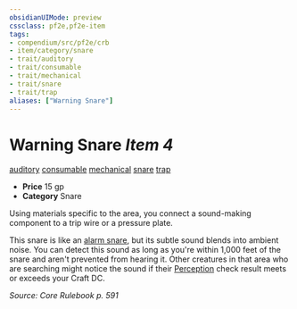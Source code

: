 ```yaml
---
obsidianUIMode: preview
cssclass: pf2e,pf2e-item
tags:
- compendium/src/pf2e/crb
- item/category/snare
- trait/auditory
- trait/consumable
- trait/mechanical
- trait/snare
- trait/trap
aliases: ["Warning Snare"]
---
```

# Warning Snare *Item 4*  
[auditory](../../../rules/traits/auditory.md)  [consumable](../../../rules/traits/consumable.md)  [mechanical](../../../rules/traits/mechanical.md)  [snare](../../../rules/traits/snare.md)  [trap](../../../rules/traits/trap.md)  

- **Price** 15 gp
- **Category** Snare

Using materials specific to the area, you connect a sound-making component to a trip wire or a pressure plate.

This snare is like an [alarm snare](alarm-snare.md), but its subtle sound blends into ambient noise. You can detect this sound as long as you're within 1,000 feet of the snare and aren't prevented from hearing it. Other creatures in that area who are searching might notice the sound if their [Perception](../../skills.md#Perception) check result meets or exceeds your Craft DC.

*Source: Core Rulebook p. 591*